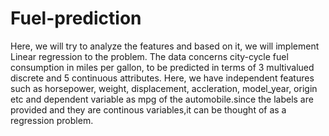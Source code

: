 # Fuel-prediction
Here, we will try to analyze the features and based on it, we will implement Linear regression to the problem.
The data concerns city-cycle fuel consumption in miles per gallon, to be predicted in terms of 3 multivalued discrete and 5 continuous attributes. Here, we have independent features such as horsepower, weight, displacement, accleration, model_year, origin etc and dependent variable as mpg of the automobile.since the labels are provided and they are continous variables,it can be thought of as a regression problem.
